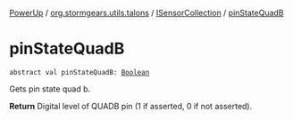 [PowerUp](../../index.md) / [org.stormgears.utils.talons](../index.md) / [ISensorCollection](index.md) / [pinStateQuadB](./pin-state-quad-b.md)

# pinStateQuadB

`abstract val pinStateQuadB: `[`Boolean`](https://kotlinlang.org/api/latest/jvm/stdlib/kotlin/-boolean/index.html)

Gets pin state quad b.

**Return**
Digital level of QUADB pin (1 if asserted, 0 if not asserted).

